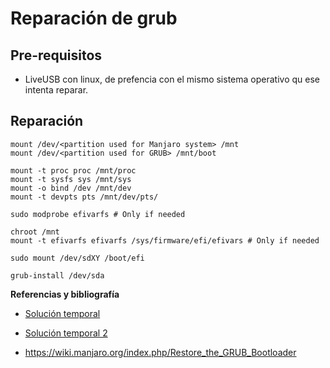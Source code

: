 # Reparación de grub

## Pre-requisitos

* LiveUSB con linux, de prefencia con el mismo sistema operativo qu ese intenta reparar.

## Reparación

```shell
mount /dev/<partition used for Manjaro system> /mnt
mount /dev/<partition used for GRUB> /mnt/boot

mount -t proc proc /mnt/proc
mount -t sysfs sys /mnt/sys
mount -o bind /dev /mnt/dev
mount -t devpts pts /mnt/dev/pts/

sudo modprobe efivarfs # Only if needed

chroot /mnt
mount -t efivarfs efivarfs /sys/firmware/efi/efivars # Only if needed

sudo mount /dev/sdXY /boot/efi

grub-install /dev/sda

```

**Referencias y bibliografía**

* [Solución temporal](https://askubuntu.com/questions/929833/how-do-i-boot-my-pc-from-grub/931327#931327)
* [Solución temporal 2](https://askubuntu.com/questions/989238/grub-terminal-instead-of-menu)

* https://wiki.manjaro.org/index.php/Restore_the_GRUB_Bootloader